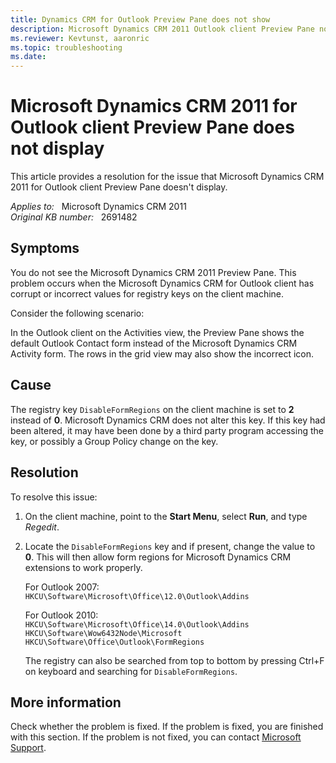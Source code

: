 ```yaml
---
title: Dynamics CRM for Outlook Preview Pane does not show
description: Microsoft Dynamics CRM 2011 Outlook client Preview Pane not displaying. Provides a resolution.
ms.reviewer: Kevtunst, aaronric
ms.topic: troubleshooting
ms.date: 
---
```

# Microsoft Dynamics CRM 2011 for Outlook client Preview Pane does not display

This article provides a resolution for the issue that Microsoft Dynamics CRM 2011 for Outlook client Preview Pane doesn't display.

_Applies to:_ &nbsp; Microsoft Dynamics CRM 2011  
_Original KB number:_ &nbsp; 2691482

## Symptoms

You do not see the Microsoft Dynamics CRM 2011 Preview Pane. This problem occurs when the Microsoft Dynamics CRM for Outlook client has corrupt or incorrect values for registry keys on the client machine.

Consider the following scenario:

In the Outlook client on the Activities view, the Preview Pane shows the default Outlook Contact form instead of the Microsoft Dynamics CRM Activity form. The rows in the grid view may also show the incorrect icon.

## Cause

The registry key `DisableFormRegions` on the client machine is set to **2** instead of **0**. Microsoft Dynamics CRM does not alter this key. If this key had been altered, it may have been done by a third party program accessing the key, or possibly a Group Policy change on the key.

## Resolution

To resolve this issue:

1. On the client machine, point to the **Start Menu**, select **Run**, and type *Regedit*.
2. Locate the `DisableFormRegions` key and if present, change the value to **0**. This will then allow form regions for Microsoft Dynamics CRM extensions to work properly.

    For Outlook 2007:  
    `HKCU\Software\Microsoft\Office\12.0\Outlook\Addins`

    For Outlook 2010:  
    `HKCU\Software\Microsoft\Office\14.0\Outlook\Addins`  
    `HKCU\Software\Wow6432Node\Microsoft`  
    `HKCU\Software\Office\Outlook\FormRegions`

    The registry can also be searched from top to bottom by pressing Ctrl+F on keyboard and searching for `DisableFormRegions`.

## More information

Check whether the problem is fixed. If the problem is fixed, you are finished with this section. If the problem is not fixed, you can contact [Microsoft Support](https://support.microsoft.com/contactus).
